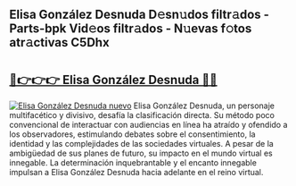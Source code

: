 ## Elisa González Desnuda D𝚎sn𝚞dos filtr𝚊dos - Parts-bpk Vid𝚎os filtr𝚊dos - N𝚞evas f𝚘tos atr𝚊ctivas C5Dhx

# <h2><a href="http://mb0vhvl.tromn.icu/?c=Elisa+Gonz%c3%a1lez+Desnuda">🔗👉👉👉 Elisa González Desnuda 🔗🔗</a></h2>

[![Elisa González Desnuda nuevo](https://i.imgur.com/pEAQMta.gif)](http://mb0vhvl.tromn.icu/?c=Elisa+Gonz%c3%a1lez+Desnuda)
Elisa González Desnuda, un personaje multifacético y divisivo, desafía la clasificación directa. Su método poco convencional de interactuar con audiencias en línea ha atraído y ofendido a los observadores, estimulando debates sobre el consentimiento, la identidad y las complejidades de las sociedades virtuales. A pesar de la ambigüedad de sus planes de futuro, su impacto en el mundo virtual es innegable. La determinación inquebrantable y el encanto innegable impulsan a Elisa González Desnuda hacia adelante en el reino virtual.
